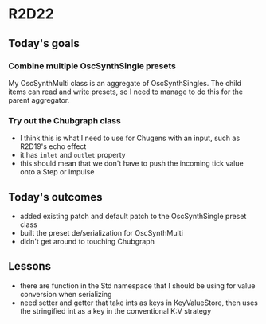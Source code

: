 # R2D22

## Today's goals

### Combine multiple OscSynthSingle presets
My OscSynthMulti class is an aggregate of OscSynthSingles. The child items can read and write presets, so I need to manage to do this for the parent aggregator.

### Try out the Chubgraph class

- I think this is what I need to use for Chugens with an input, such as R2D19's echo effect
- it has `inlet` and `outlet` property
- this should mean that we don't have to push the incoming tick value onto a Step or Impulse

## Today's outcomes
- added existing patch and default patch to the OscSynthSingle preset class
- built the preset de/serialization for OscSynthMulti
- didn't get around to touching Chubgraph

## Lessons
- there are function in the Std namespace that I should be using for value conversion when serializing
- need setter and getter that take ints as keys in KeyValueStore, then uses the stringified int as a key in the conventional K:V strategy
